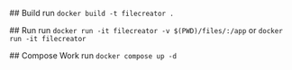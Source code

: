 
## Build
run `docker build -t filecreator .`

## Run
run `docker run -it filecreator -v $(PWD)/files/:/app`
or `docker run -it filecreator `

## Compose Work
run `docker compose up -d`